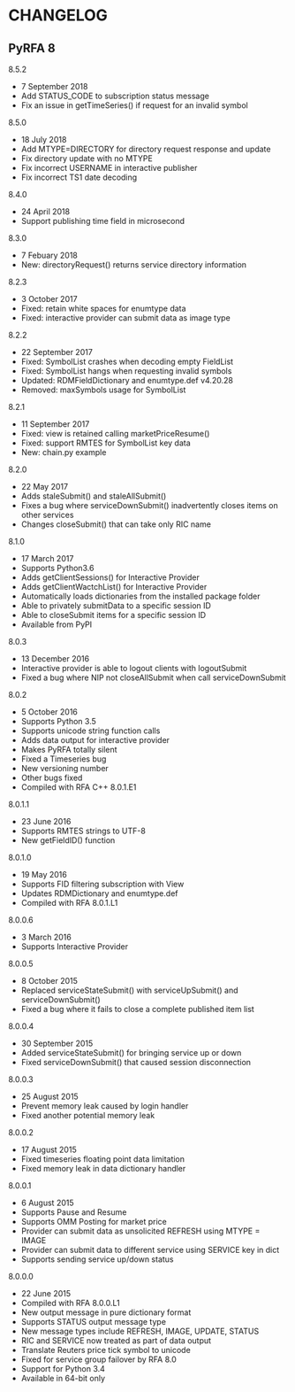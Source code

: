 # CHANGELOG
## PyRFA 8
8.5.2
* 7 September 2018
* Add STATUS_CODE to subscription status message
* Fix an issue in getTimeSeries() if request for an invalid symbol

8.5.0
* 18 July 2018
* Add MTYPE=DIRECTORY for directory request response and update
* Fix directory update with no MTYPE
* Fix incorrect USERNAME in interactive publisher
* Fix incorrect TS1 date decoding

8.4.0
* 24 April 2018
* Support publishing time field in microsecond

8.3.0
* 7 Febuary 2018
* New: directoryRequest() returns service directory information

8.2.3
* 3 October 2017
* Fixed: retain white spaces for enumtype data
* Fixed: interactive provider can submit data as image type

8.2.2
* 22 September 2017
* Fixed: SymbolList crashes when decoding empty FieldList
* Fixed: SymbolList hangs when requesting invalid symbols
* Updated: RDMFieldDictionary and enumtype.def v4.20.28
* Removed: maxSymbols usage for SymbolList

8.2.1
* 11 September 2017
* Fixed: view is retained calling marketPriceResume()
* Fixed: support RMTES for SymbolList key data
* New: chain.py example

8.2.0
* 22 May 2017
* Adds staleSubmit() and staleAllSubmit()
* Fixes a bug where serviceDownSubmit() inadvertently closes items on other services
* Changes closeSubmit() that can take only RIC name

8.1.0
* 17 March 2017
* Supports Python3.6
* Adds getClientSessions() for Interactive Provider
* Adds getClientWactchList() for Interactive Provider
* Automatically loads dictionaries from the installed package folder
* Able to privately submitData to a specific session ID
* Able to closeSubmit items for a specific session ID
* Available from PyPI

8.0.3
* 13 December 2016
* Interactive provider is able to logout clients with logoutSubmit
* Fixed a bug where NIP not closeAllSubmit when call serviceDownSubmit

8.0.2
* 5 October 2016
* Supports Python 3.5
* Supports unicode string function calls
* Adds data output for interactive provider
* Makes PyRFA totally silent
* Fixed a Timeseries bug
* New versioning number
* Other bugs fixed
* Compiled with RFA C++ 8.0.1.E1

8.0.1.1
* 23 June 2016
* Supports RMTES strings to UTF-8
* New getFieldID() function

8.0.1.0
* 19 May 2016
* Supports FID filtering subscription with View
* Updates RDMDictionary and enumtype.def
* Compiled with RFA 8.0.1.L1

8.0.0.6
* 3 March 2016
* Supports Interactive Provider

8.0.0.5
* 8 October 2015
* Replaced serviceStateSubmit() with serviceUpSubmit() and serviceDownSubmit()
* Fixed a bug where it fails to close a complete published item list

8.0.0.4
* 30 September 2015
* Added serviceStateSubmit() for bringing service up or down
* Fixed serviceDownSubmit() that caused session disconnection

8.0.0.3
* 25 August 2015
* Prevent memory leak caused by login handler
* Fixed another potential memory leak

8.0.0.2
* 17 August 2015
* Fixed timeseries floating point data limitation
* Fixed memory leak in data dictionary handler

8.0.0.1
* 6 August 2015
* Supports Pause and Resume
* Supports OMM Posting for market price
* Provider can submit data as unsolicited REFRESH using MTYPE = IMAGE
* Provider can submit data to different service using SERVICE key in dict
* Supports sending service up/down status

8.0.0.0
* 22 June 2015
* Compiled with RFA 8.0.0.L1
* New output message in pure dictionary format
* Supports STATUS output message type
* New message types include REFRESH, IMAGE, UPDATE, STATUS
* RIC and SERVICE now treated as part of data output
* Translate Reuters price tick symbol to unicode
* Fixed for service group failover by RFA 8.0
* Support for Python 3.4
* Available in 64-bit only
